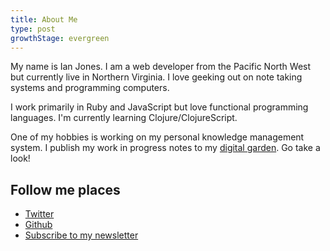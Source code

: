 ```yaml
---
title: About Me
type: post
growthStage: evergreen
---
```


My name is Ian Jones. I am a web developer from the Pacific North West but currently live in Northern Virginia. I love geeking out on note taking systems and programming computers.

I work primarily in Ruby and JavaScript but love functional programming languages. I'm currently learning Clojure/ClojureScript.

One of my hobbies is working on my personal knowledge management system. I publish my work in progress notes to my [digital garden](https://garden.ianjones.us). Go take a look!

## Follow me places

- [Twitter](https://twitter.com/_jonesian)
- [Github](https://github.com/theianjones)
- [Subscribe to my newsletter](https://motivated-author-5788.ck.page/8610ba744e)
